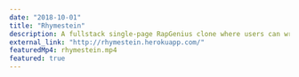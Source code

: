 ```yaml
---
date: "2018-10-01"
title: "Rhymestein"
description: A fullstack single-page RapGenius clone where users can write poems, add photos, and annotate their favorite works
external_link: "http://rhymestein.herokuapp.com/"
featuredMp4: rhymestein.mp4
featured: true
---
```


